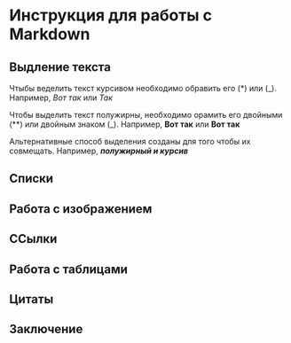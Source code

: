# Инструкция для работы с Markdown 

## Выдление текста 

Чтыбы веделить текст курсивом необходимо обравить его (*) или (_). Например, *Вот так* или _Так_

Чтобы выделить текст полужирны, необходимо орамить его двойными (**) или двойным знаком (_). Например, **Вот так** или __Вот так__
 
Альтернативные способ выделения созданы для того чтобы их совмещать. Например, **_полужирный и курсив_**  
## Списки 

## Работа с изображением

## ССылки 

## Работа с таблицами 

## Цитаты

## Заключение 